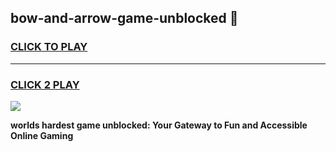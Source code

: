 
## bow-and-arrow-game-unblocked 👋
<h3>
<a href="https://premium.freeplayer.one?title=bow-and-arrow-game-unblocked&ref=14F">CLICK TO PLAY</a></h3>
<hr>

<h3>
<a href="https://premium.freeplayer.one?title=bow-and-arrow-game-unblocked&ref=14F">CLICK 2 PLAY</a>
  
</h3>

<a href="https://premium.freeplayer.one?title=bow-and-arrow-game-unblocked&ref=12F/"><img src="https://clearcache.store/games.png"></a>


**worlds hardest game unblocked: Your Gateway to Fun and Accessible Online Gaming**
